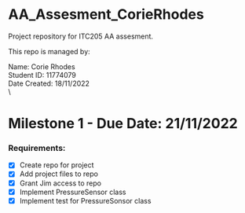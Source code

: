# AA_Assesment_CorieRhodes

Project repository for ITC205 AA assesment.

This repo is managed by:

Name: Corie Rhodes 
\
Student ID: 11774079
\
Date Created: 18/11/2022
\
\
# Milestone 1 - Due Date: 21/11/2022
### Requirements:
- [x] Create repo for project
- [x] Add project files to repo
- [x] Grant Jim access to repo
- [x] Implement PressureSensor class
- [x] Implement test for PressureSonsor class
